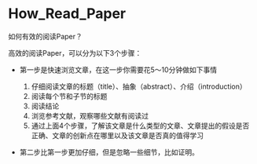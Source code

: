 # How_Read_Paper
如何有效的阅读Paper？

高效的阅读Paper，可以分为以下3个步骤：
* 第一步是快速浏览文章，在这一步你需要花5～10分钟做如下事情
  1. 仔细阅读文章的标题（title）、抽象（abstract）、介绍（introduction）
  2. 阅读每个节和子节的标题
  3. 阅读结论
  4. 浏览参考文献，观察哪些文献有阅读过
  5. 通过上面4个步骤，了解该文章是什么类型的文章、文章提出的假设是否正确、文章的创新点在哪里以及该文章是否真的值得学习
  
* 第二步比第一步更加仔细，但是忽略一些细节，比如证明。
